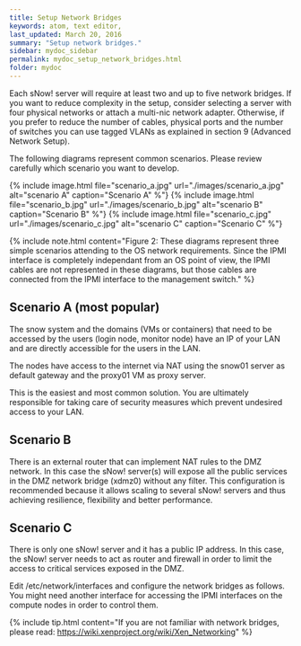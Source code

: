 ```yaml
---
title: Setup Network Bridges
keywords: atom, text editor,
last_updated: March 20, 2016
summary: "Setup network bridges."
sidebar: mydoc_sidebar
permalink: mydoc_setup_network_bridges.html
folder: mydoc
---
```


Each sNow! server will require at least two and up to five network bridges. If you want to reduce complexity in the setup, consider selecting a server with four physical networks or attach a multi-nic network adapter. Otherwise, if you prefer to reduce the number of cables, physical ports and the number of switches you can use tagged VLANs as explained in section 9 (Advanced Network Setup).

The following diagrams represent common scenarios. Please review carefully which scenario you want to develop.

{% include image.html file="scenario_a.jpg" url="./images/scenario_a.jpg" alt="scenario A" caption="Scenario A" %"}
{% include image.html file="scenario_b.jpg" url="./images/scenario_b.jpg" alt="scenario B" caption="Scenario B" %"}
{% include image.html file="scenario_c.jpg" url="./images/scenario_c.jpg" alt="scenario C" caption="Scenario C" %"}

{% include note.html content="Figure 2: These diagrams represent three simple scenarios attending to the OS network requirements. Since the IPMI interface is completely independant from an OS point of view, the IPMI cables are not represented in these diagrams, but those cables are connected from the IPMI interface to the management switch." %}


## Scenario A (most popular)
The snow system and the domains (VMs or containers) that need to be accessed by the users (login node, monitor node) have an IP of your LAN and are directly accessible for the users in the LAN.

The nodes have access to the internet via NAT using the snow01 server as default gateway and the proxy01 VM as proxy server.

This is the easiest and most common solution. You are ultimately responsible for taking care of security measures which prevent undesired access to your LAN.

## Scenario B
There is an external router that can implement NAT rules to the DMZ network. In this case the sNow! server(s) will expose all the public services in the DMZ network bridge (xdmz0) without any filter. This configuration is recommended because it allows scaling to several sNow! servers and thus achieving resilience, flexibility and better performance.

## Scenario C
There is only one sNow! server and it has a public IP address. In this case, the sNow! server needs to act as router and firewall in order to limit the access to critical services exposed in the DMZ.

Edit /etc/network/interfaces and configure the network bridges as follows. You might need another interface for accessing the IPMI interfaces on the compute nodes in order to control them.

{% include tip.html content="If you are not familiar with network bridges, please read: https://wiki.xenproject.org/wiki/Xen_Networking" %}
